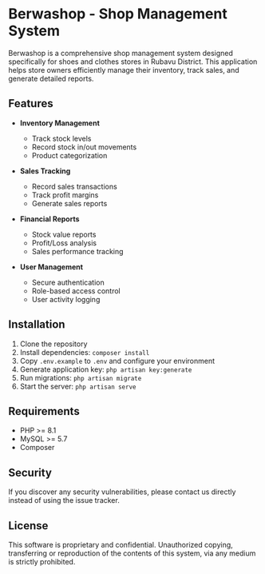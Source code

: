 # Berwashop - Shop Management System

Berwashop is a comprehensive shop management system designed specifically for shoes and clothes stores in Rubavu District. This application helps store owners efficiently manage their inventory, track sales, and generate detailed reports.

## Features

- **Inventory Management**
  - Track stock levels
  - Record stock in/out movements
  - Product categorization

- **Sales Tracking**
  - Record sales transactions
  - Track profit margins
  - Generate sales reports

- **Financial Reports**
  - Stock value reports
  - Profit/Loss analysis
  - Sales performance tracking

- **User Management**
  - Secure authentication
  - Role-based access control
  - User activity logging

## Installation

1. Clone the repository
2. Install dependencies: `composer install`
3. Copy `.env.example` to `.env` and configure your environment
4. Generate application key: `php artisan key:generate`
5. Run migrations: `php artisan migrate`
6. Start the server: `php artisan serve`

## Requirements

- PHP >= 8.1
- MySQL >= 5.7
- Composer

## Security

If you discover any security vulnerabilities, please contact us directly instead of using the issue tracker.

## License

This software is proprietary and confidential. Unauthorized copying, transferring or reproduction of the contents of this system, via any medium is strictly prohibited.
